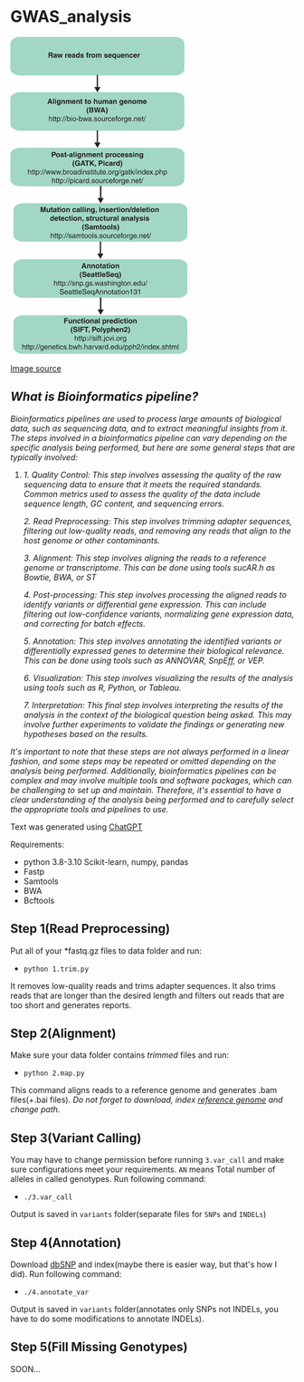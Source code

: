 # GWAS_analysis

![IM](im.png)


[Image source](https://www.researchgate.net/figure/Schematic-of-a-bioinformatics-pipeline-Examples-of-the-most-commonly-used-publicly_fig3_250923605)

## *What is Bioinformatics pipeline?*

*Bioinformatics pipelines are used to process large amounts of biological data, such as sequencing data, and to extract meaningful insights from it. The steps involved in a bioinformatics pipeline can vary depending on the specific analysis being performed, but here are some general steps that are typically involved:*

 1. *1.  Quality Control: This step involves assessing the quality of the raw sequencing data to ensure that it meets the required
    standards. Common metrics used to assess the quality of the data
    include sequence length, GC content, and sequencing errors.*
        
    *2.  Read Preprocessing: This step involves trimming adapter sequences, filtering out low-quality reads, and removing any reads
    that align to the host genome or other contaminants.*
        
    *3.  Alignment: This step involves aligning the reads to a reference genome or transcriptome. This can be done using tools sucAR.h as
    Bowtie, BWA, or ST*
        
    *4.  Post-processing: This step involves processing the aligned reads to identify variants or differential gene expression. This can
    include filtering out low-confidence variants, normalizing gene
    expression data, and correcting for batch effects.*
        
    *5.  Annotation: This step involves annotating the identified variants or differentially expressed genes to determine their
    biological relevance. This can be done using tools such as ANNOVAR,
    SnpEff, or VEP.*
        
    *6.  Visualization: This step involves visualizing the results of the analysis using tools such as R, Python, or Tableau.*
        
    *7.  Interpretation: This final step involves interpreting the results of the analysis in the context of the biological question
    being asked. This may involve further experiments to validate the
    findings or generating new hypotheses based on the results.*

*It's important to note that these steps are not always performed in a linear fashion, and some steps may be repeated or omitted depending on the analysis being performed. Additionally, bioinformatics pipelines can be complex and may involve multiple tools and software packages, which can be challenging to set up and maintain. Therefore, it's essential to have a clear understanding of the analysis being performed and to carefully select the appropriate tools and pipelines to use.*

Text was generated using [ChatGPT](https://chat.openai.com/)

Requirements:

 - python 3.8-3.10 
 Scikit-learn, numpy, pandas 
 - Fastp 
 - Samtools 
 - BWA
 - Bcftools

## Step 1(Read Preprocessing)

Put all of your *fastq.gz files to data folder and run:
-     python 1.trim.py

It removes low-quality reads and trims adapter sequences. It also trims reads that are longer than the desired length and filters out reads that are too short and generates reports.


## Step 2(Alignment)

Make sure your data folder contains *trimmed* files and run:
-     python 2.map.py

This command aligns reads to a reference genome and generates .bam files(+.bai files).
*Do not forget to download, index [reference genome](https://www.ncbi.nlm.nih.gov/genome/guide/human/) and change path.*

## Step 3(Variant Calling)

You may have to change permission before running `3.var_call` and make sure configurations meet your requirements. `AN` means Total number of alleles in called genotypes.
Run following command:

-     ./3.var_call

Output is saved in `variants` folder(separate files for `SNPs` and `INDELs`)

## Step 4(Annotation)

Download [dbSNP](https://www.ncbi.nlm.nih.gov/genome/guide/human/) and index(maybe there is easier way, but that's how I did).
Run following command:

-     ./4.annotate_var

Output is saved in `variants` folder(annotates only SNPs not INDELs, you have to do some modifications to annotate INDELs).

## Step 5(Fill Missing Genotypes)

SOON...
